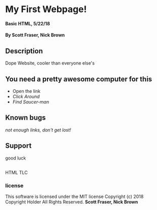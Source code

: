 # My First Webpage!
#### Basic HTML, 5/22/18
#### By Scott Fraser, Nick Brown
## Description
Dope Website, cooler than everyone else's
## You need a pretty awesome computer for this
* Open the link
* _Click Around_
* _Find Saucer-man_
## Known bugs
_not enough links, don't get lost!_
## Support
good luck
##
HTML
TLC
### license
This software is licensed under the MIT license
Copyright (c) 2018 Copyright Holder All Rights Reserved. **Scott Fraser, Nick Brown**
